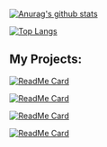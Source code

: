 [green]: <[![Anurag's github stats](https://github-readme-stats.vercel.app/api?username=blazedzn&theme=dark&show_icons=true&title_color=8FFF8B&text_color=E1FFE0)](https://github.com/blazedzn)>

[![Anurag's github stats](https://github-readme-stats.vercel.app/api?username=blazedzn&theme=dark&show_icons=true&title_color=A3FFF5&text_color=E0FFFB&icon_color=8DFDF0)](https://github.com/blazedzn)

[![Top Langs](https://github-readme-stats.vercel.app/api/top-langs/?username=blazedzn&layout=compact&theme=dark&title_color=A3FFF5&text_color=E0FFFB)](https://github.com/blazedzn)

## My Projects:
[![ReadMe Card](https://github-readme-stats.vercel.app/api/pin/?username=blazedzn&repo=Passkeeper&theme=dark&&title_color=A3FFF5&text_color=E0FFFB&icon_color=8DFDF0)](https://github.com/blazedzn/passkeeper)

[![ReadMe Card](https://github-readme-stats.vercel.app/api/pin/?username=blazedzn&repo=Simple-Quadratic-Equations-Solver&theme=dark&&title_color=A3FFF5&text_color=E0FFFB&icon_color=8DFDF0)](https://github.com/blazedzn/Simple-Quadratic-Equations-Solver)

[![ReadMe Card](https://github-readme-stats.vercel.app/api/pin/?username=blazedzn&repo=caesars_code_decryptor&theme=dark&&title_color=A3FFF5&text_color=E0FFFB&icon_color=8DFDF0)](https://github.com/blazedzn/caesars_code_decryptor)


[![ReadMe Card](https://github-readme-stats.vercel.app/api/pin/?username=blazedzn&repo=blazedzn.github.io&theme=dark&&title_color=A3FFF5&text_color=E0FFFB&icon_color=8DFDF0)](https://github.com/blazedzn/blazedzn.github.io)
